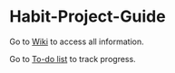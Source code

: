 # Habit-Project-Guide


Go to [Wiki](https://github.com/lucija-blazevski/Habit-Project-Guide/wiki) to access all information.


Go to [To-do list](https://github.com/users/lucija-blazevski/projects/1) to track progress.
